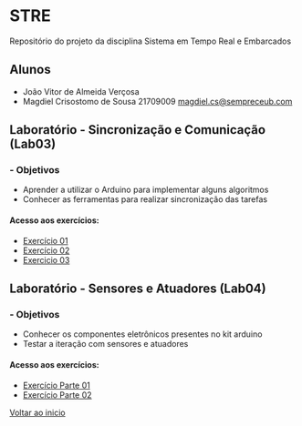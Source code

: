 # STRE

Repositório do projeto da disciplina Sistema em Tempo Real e Embarcados 

## Alunos

- João Vitor de Almeida Verçosa 
- Magdiel Crisostomo de Sousa 21709009 magdiel.cs@sempreceub.com


## Laboratório - Sincronização e Comunicação (Lab03)
### -  Objetivos 

- Aprender a utilizar o Arduino para implementar alguns algoritmos
- Conhecer as ferramentas para realizar sincronização das tarefas


#### Acesso aos exercícios: 

- [Exercício 01](https://github.com/MagdielCS/trabalho_STR/tree/main/Lab03-STR/Exe_01)
- [Exercício 02](https://github.com/MagdielCS/trabalho_STR/tree/main/Lab03-STR/Exe_02)
- [Exercicio 03](https://github.com/MagdielCS/trabalho_STR/tree/main/Lab03-STR/Exe_03)

## Laboratório - Sensores e Atuadores (Lab04)
### -  Objetivos 
- Conhecer os componentes eletrônicos presentes no kit arduino
- Testar a iteração com sensores e atuadores

#### Acesso aos exercícios: 

- [Exercício Parte 01]()
- [Exercício Parte 02]()
  
[Voltar ao inicio](https://github.com/MagdielCS/trabalho_STR)